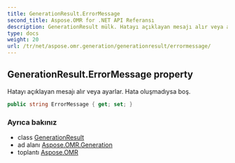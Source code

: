 ```yaml
---
title: GenerationResult.ErrorMessage
second_title: Aspose.OMR for .NET API Referansı
description: GenerationResult mülk. Hatayı açıklayan mesajı alır veya ayarlar. Hata oluşmadıysa boş.
type: docs
weight: 20
url: /tr/net/aspose.omr.generation/generationresult/errormessage/
---
```

## GenerationResult.ErrorMessage property

Hatayı açıklayan mesajı alır veya ayarlar. Hata oluşmadıysa boş.

```csharp
public string ErrorMessage { get; set; }
```

### Ayrıca bakınız

* class [GenerationResult](../)
* ad alanı [Aspose.OMR.Generation](../../generationresult/)
* toplantı [Aspose.OMR](../../../)


